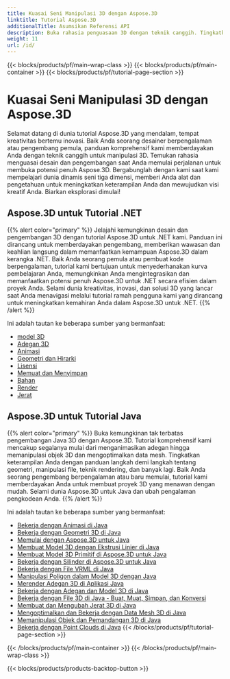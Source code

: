 ```yaml
---
title: Kuasai Seni Manipulasi 3D dengan Aspose.3D
linktitle: Tutorial Aspose.3D
additionalTitle: Asumsikan Referensi API
description: Buka rahasia penguasaan 3D dengan teknik canggih. Tingkatkan keterampilan Anda dalam desain dan pengembangan dengan panduan komprehensif kami untuk melepaskan kreativitas 3D.
weight: 11
url: /id/
---
```


{{< blocks/products/pf/main-wrap-class >}}
{{< blocks/products/pf/main-container >}}
{{< blocks/products/pf/tutorial-page-section >}}

# Kuasai Seni Manipulasi 3D dengan Aspose.3D


Selamat datang di dunia tutorial Aspose.3D yang mendalam, tempat kreativitas bertemu inovasi. Baik Anda seorang desainer berpengalaman atau pengembang pemula, panduan komprehensif kami memberdayakan Anda dengan teknik canggih untuk manipulasi 3D. Temukan rahasia menguasai desain dan pengembangan saat Anda memulai perjalanan untuk membuka potensi penuh Aspose.3D. Bergabunglah dengan kami saat kami mempelajari dunia dinamis seni tiga dimensi, memberi Anda alat dan pengetahuan untuk meningkatkan keterampilan Anda dan mewujudkan visi kreatif Anda. Biarkan eksplorasi dimulai!

## Aspose.3D untuk Tutorial .NET
{{% alert color="primary" %}}
Jelajahi kemungkinan desain dan pengembangan 3D dengan tutorial Aspose.3D untuk .NET kami. Panduan ini dirancang untuk memberdayakan pengembang, memberikan wawasan dan keahlian langsung dalam memanfaatkan kemampuan Aspose.3D dalam kerangka .NET. Baik Anda seorang pemula atau pembuat kode berpengalaman, tutorial kami bertujuan untuk menyederhanakan kurva pembelajaran Anda, memungkinkan Anda mengintegrasikan dan memanfaatkan potensi penuh Aspose.3D untuk .NET secara efisien dalam proyek Anda. Selami dunia kreativitas, inovasi, dan solusi 3D yang lancar saat Anda menavigasi melalui tutorial ramah pengguna kami yang dirancang untuk meningkatkan kemahiran Anda dalam Aspose.3D untuk .NET.
{{% /alert %}}

Ini adalah tautan ke beberapa sumber yang bermanfaat:
 
- [model 3D](./net/3d-modeling/)
- [Adegan 3D](./net/3d-scene/)
- [Animasi](./net/animation/)
- [Geometri dan Hirarki](./net/geometry-and-hierarchy/)
- [Lisensi](./net/license/)
- [Memuat dan Menyimpan](./net/loading-and-saving/)
- [Bahan](./net/materials/)
- [Render](./net/rendering/)
- [Jerat](./net/meshes/)

## Aspose.3D untuk Tutorial Java
{{% alert color="primary" %}}
Buka kemungkinan tak terbatas pengembangan Java 3D dengan Aspose.3D. Tutorial komprehensif kami mencakup segalanya mulai dari menganimasikan adegan hingga memanipulasi objek 3D dan mengoptimalkan data mesh. Tingkatkan keterampilan Anda dengan panduan langkah demi langkah tentang geometri, manipulasi file, teknik rendering, dan banyak lagi. Baik Anda seorang pengembang berpengalaman atau baru memulai, tutorial kami memberdayakan Anda untuk membuat proyek 3D yang menawan dengan mudah. Selami dunia Aspose.3D untuk Java dan ubah pengalaman pengkodean Anda.
{{% /alert %}}

Ini adalah tautan ke beberapa sumber yang bermanfaat:

- [Bekerja dengan Animasi di Java](./java/animations/)
- [Bekerja dengan Geometri 3D di Java](./java/geometry/)
- [Memulai dengan Aspose.3D untuk Java](./java/licensing/)
- [Membuat Model 3D dengan Ekstrusi Linier di Java](./java/linear-extrusion/)
- [Membuat Model 3D Primitif di Aspose.3D untuk Java](./java/primitive-3d-models/)
- [Bekerja dengan Silinder di Aspose.3D untuk Java](./java/cylinders/)
- [Bekerja dengan File VRML di Java](./java/vrml-files/)
- [Manipulasi Poligon dalam Model 3D dengan Java](./java/polygon/)
- [Merender Adegan 3D di Aplikasi Java](./java/rendering-3d-scenes/)
- [Bekerja dengan Adegan dan Model 3D di Java](./java/3d-scenes-and-models/)
- [Bekerja dengan File 3D di Java - Buat, Muat, Simpan, dan Konversi](./java/load-and-save/)
- [Membuat dan Mengubah Jerat 3D di Java](./java/transforming-3d-meshes/)
- [Mengoptimalkan dan Bekerja dengan Data Mesh 3D di Java](./java/3d-mesh-data/)
- [Memanipulasi Objek dan Pemandangan 3D di Java](./java/3d-objects-and-scenes/)
- [Bekerja dengan Point Clouds di Java](./java/point-clouds/)
{{< /blocks/products/pf/tutorial-page-section >}}

{{< /blocks/products/pf/main-container >}}
{{< /blocks/products/pf/main-wrap-class >}}

{{< blocks/products/products-backtop-button >}}
